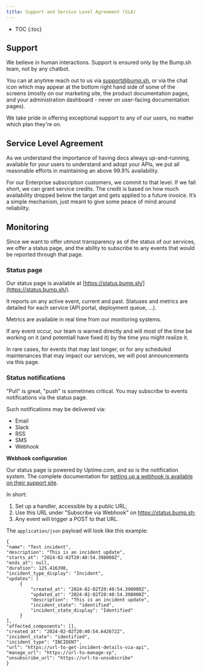 ```yaml
---
title: Support and Service Level Agreement (SLA)
---
```


- TOC
{:toc}

## Support

We believe in human interactions. Support is ensured only by the Bump.sh team, not by any chatbot. 

You can at anytime reach out to us via [support@bump.sh](mailto:hello@bump.sh), or via the chat icon which may appear at the bottom right hand side of some of the screens (mostly on our marketing site, the product documentation pages, and your administration dashboard - never on user-facing documentation pages).

We take pride in offering exceptional support to any of our users, no matter which plan they're on.

## Service Level Agreement

As we understand the importance of having docs always up-and-running, available for your users to understand and adopt your APIs, we put all reasonable efforts in maintaining an above 99.9% availability.

For our Enterprise subscription customers, we commit to that level. If we fall short, we can grant service credits. The credit is based on how much availability dropped below the target and gets applied to a future invoice. It’s a simple mechanism, just meant to give some peace of mind around reliability.

## Monitoring

Since we want to offer utmost transparency as of the status of our services, we offer a status page, and the ability to subscribe to any events that would be reported through that page.

### Status page

Our status page is available at [https://status.bump.sh/](https://status.bump.sh/).

It reports on any active event, current and past. Statuses and metrics are detailed for each service (API portal, deployment queue, ...).

Metrics are available in real time from our monitoring systems.

If any event occur, our team is warned directly and will most of the time be working on it (and potentiall have fixed it) by the time you might realize it.

In rare cases, for events that may last longer, or for any scheduled maintenances that may impact our services, we will post announcements via this page.

### Status notifications

"Pull" is great, "push" is sometimes critical. You may subscribe to events notifications via the status page.

Such notifications may be delivered via:

- Email
- Slack
- RSS
- SMS
- Webhook

**Webhook configuration**

Our status page is powered by Uptime.com, and so is the notification system. The complete documentation for [setting up a webhook is available on their support site](https://support.uptime.com/hc/en-us/articles/360016256840-Status-Page-Forms-and-Fields#custom_webhooks).

In short:
1. Set up a handler, accessible by a public URL;
2. Use this URL under "Subscribe via Webhook" on https://status.bump.sh;
3. Any event will trigger a POST to that URL.

The `application/json` payload will look like this example:

```
{
"name": "Test incident",
"description": "This is an incident update",
"starts_at": "2024-02-02T20:40:54.398000Z",
"ends_at": null,
"duration": 125.416398,
"incident_type_display": "Incident",
"updates": [
     {
         "created_at": "2024-02-02T20:40:54.398000Z",
         "updated_at": "2024-02-02T20:40:54.398000Z",
         "description": "This is an incident update",
         "incident_state": "identified",
         "incident_state_display": "Identified"
     }
],
"affected_components": [],
"created_at": "2024-02-02T20:40:54.642672Z",
"incident_state": "identified",
"incident_type": "INCIDENT",
"url": "https://url-to-get-incident-details-via-api",
"manage_url": "https://url-to-manage-sp",
"unsubscribe_url": "https://url-to-unsubscribe"
}
```
